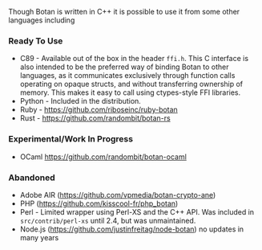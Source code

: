 Though Botan is written in C++ it is possible to use it from some other languages including

### Ready To Use

* C89 - Available out of the box in the header `ffi.h`. This C interface is also intended to be the preferred way of binding Botan to other languages, as it communicates exclusively through function calls operating on opaque structs, and without transferring ownership of memory. This makes it easy to call using ctypes-style FFI libraries.
* Python - Included in the distribution.
* Ruby - https://github.com/riboseinc/ruby-botan
* Rust - https://github.com/randombit/botan-rs

### Experimental/Work In Progress
* OCaml https://github.com/randombit/botan-ocaml

### Abandoned
* Adobe AIR (https://github.com/vpmedia/botan-crypto-ane)
* PHP (https://github.com/kisscool-fr/php_botan)
* Perl - Limited wrapper using Perl-XS and the C++ API. Was included in `src/contrib/perl-xs` until 2.4, but was unmaintained.
* Node.js (https://github.com/justinfreitag/node-botan) no updates in many years
